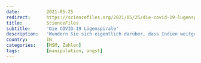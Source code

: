 ```yaml
---
date:          2021-05-25
redirect:      https://sciencefiles.org/2021/05/25/die-covid-19-lugenspirale/
title:         ScienceFiles
subtitle:      'Die COVID-19 Lügenspirale'
description:   'Wundern Sie sich eigentlich darüber, dass Indien weitgehend aus den Nachrichten verschwunden ist, auch wenn die ARD-tagesschau gestern noch einmal halbherzig versucht hat, die Grenze von 300.000 Menschen, die nun in Indien nach einem positiven Test auf SARS-CoV-2 verstorben sind, was immer das auch bedeuten mag, zum Schüren von neuerlicher Panik und Hysterie zu benutzen?…'
country:       IN
categories:    [MSM, Zahlen]
tags:          [manipulation, angst]
---
```

